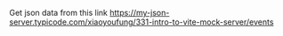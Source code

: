 Get json data from this link
https://my-json-server.typicode.com/xiaoyoufung/331-intro-to-vite-mock-server/events
